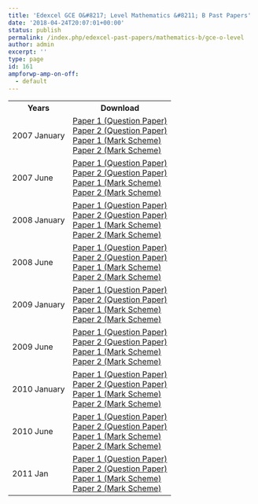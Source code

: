 ```yaml
---
title: 'Edexcel GCE O&#8217; Level Mathematics &#8211; B Past Papers'
date: '2018-04-24T20:07:01+00:00'
status: publish
permalink: /index.php/edexcel-past-papers/mathematics-b/gce-o-level
author: admin
excerpt: ''
type: page
id: 161
ampforwp-amp-on-off:
  - default
---
```


<table class="table table-pastpapers">
  <tbody>
  <tr>
    <th>Years</th>
    <th>Download</th>
  </tr>
  <tr>
    <td>2007 January</td>
    <td>
          <a href="https://www.dropbox.com/s/ig119lyd5s92xin/2007%20Jan%20P1%20QP.pdf?dl=1">Paper 1 (Question Paper)</a><br/>
          <a href="https://www.dropbox.com/s/mkkv909xeb77cxz/2007%20Jan%20P2%20QP.pdf?dl=1">Paper 2 (Question Paper)</a><br/>
          <a href="https://www.dropbox.com/s/dr4776um3d5fgtq/2007%20Jan%20P1%20MS.pdf?dl=1">Paper 1 (Mark Scheme)</a><br/>
          <a href="https://www.dropbox.com/s/tnvcgk14yvqnq4i/2007%20Jan%20P2%20MS.pdf?dl=1">Paper 2 (Mark Scheme)</a>
    </td>
  </tr>
  <tr>
    <td>2007 June</td>
    <td>
          <a href="https://www.dropbox.com/s/xfwubh48yyaa5iy/2007%20May%20P1%20QP.pdf?dl=1">Paper 1 (Question Paper)</a><br/>
          <a href="https://www.dropbox.com/s/44ki6jxo70dde6r/2007%20May%20P2%20QP.pdf?dl=1">Paper 2 (Question Paper)</a><br/>
          <a href="https://www.dropbox.com/s/j34m7f4is8qu7h0/2007%20May%20P1%20MS.pdf?dl=1">Paper 1 (Mark Scheme)</a><br/>
          <a href="https://www.dropbox.com/s/ovhq99oyz502p3v/2007%20May%20P2%20MS.pdf?dl=1">Paper 2 (Mark Scheme)</a>
    </td>
  </tr>
  <tr>
    <td>2008 January</td>
    <td>
          <a href="https://www.dropbox.com/s/58l90jihfatj6wd/2008%20Jan%20P1%20QP.pdf?dl=1">Paper 1 (Question Paper)</a><br/>
          <a href="https://www.dropbox.com/s/l2l030vtvkd83n7/2008%20Jan%20P2%20QP.pdf?dl=1">Paper 2 (Question Paper)</a><br/>
          <a href="https://www.dropbox.com/s/emina872idiyifa/2008%20Jan%20P1%20MS.pdf?dl=1">Paper 1 (Mark Scheme)</a><br/>
          <a href="https://www.dropbox.com/s/wz5y4bg8312dan2/2008%20Jan%20P2%20MS.pdf?dl=1">Paper 2 (Mark Scheme)</a>
    </td>
  </tr>
  <tr>
    <td>2008 June</td>
    <td>
          <a href="https://www.dropbox.com/s/r1f65byel6sn0ul/2008%20May%20P1%20QP.pdf?dl=1">Paper 1 (Question Paper)</a><br/>
          <a href="https://www.dropbox.com/s/20w1gnewd7arz01/2008%20May%20P2%20QP.pdf?dl=1">Paper 2 (Question Paper)</a><br/>
          <a href="https://www.dropbox.com/s/pscvdzk50g1usno/2008%20May%20P1%20MS.pdf?dl=1">Paper 1 (Mark Scheme)</a><br/>
          <a href="https://www.dropbox.com/s/6wsijrjxx5nzqx8/2008%20May%20P2%20MS.pdf?dl=1">Paper 2 (Mark Scheme)</a>
    </td>
  </tr>
  <tr>
    <td>2009 January</td>
    <td>
          <a href="https://www.dropbox.com/s/b7nxdp1sg2n233a/2009%20Jan%20P1%20QP.pdf?dl=1">Paper 1 (Question Paper)</a><br/>
          <a href="https://www.dropbox.com/s/loexiacvx3dk9jo/2009%20Jan%20P2%20QP.pdf?dl=1">Paper 2 (Question Paper)</a><br/>
          <a href="https://www.dropbox.com/s/ae3harsoxz3qiv0/2009%20Jan%20P1%20MS.pdf?dl=1">Paper 1 (Mark Scheme)</a><br/>
          <a href="https://www.dropbox.com/s/j3e8t2ycd5z0jcj/2009%20Jan%20P2%20MS.pdf?dl=1">Paper 2 (Mark Scheme)</a>
    </td>
  </tr>
  <tr>
    <td>2009 June</td>
    <td>
          <a href="https://www.dropbox.com/s/auee7icu91vdofl/2009%20May%20P1%20QP.pdf?dl=1">Paper 1 (Question Paper)</a><br/>
          <a href="https://www.dropbox.com/s/ti92mdsmyzxw1cy/2009%20May%20P2%20QP.pdf?dl=1">Paper 2 (Question Paper)</a><br/>
          <a href="https://www.dropbox.com/s/aiuwdme775th0rm/2009%20May%20P1%20MS.pdf?dl=1">Paper 1 (Mark Scheme)</a><br/>
          <a href="https://www.dropbox.com/s/0b3t8u2m9xa5k49/2009%20May%20P2%20MS.pdf?dl=1">Paper 2 (Mark Scheme)</a>
    </td>
  </tr>
  <tr>
    <td>2010 January</td>
    <td>
          <a href="https://www.dropbox.com/s/65ab3wmlxb30xod/2010%20Jan%20P1%20QP.pdf?dl=1">Paper 1 (Question Paper)</a><br/>
          <a href="https://www.dropbox.com/s/jv6wxvtjkoq785d/2010%20Jan%20P2%20QP.pdf?dl=1">Paper 2 (Question Paper)</a><br/>
          <a href="https://www.dropbox.com/s/2wi8prmiy76f9d3/2010%20Jan%20P1%20MS.pdf?dl=1">Paper 1 (Mark Scheme)</a><br/>
          <a href="https://www.dropbox.com/s/6ckb3u5lgdt4ggp/2010%20Jan%20P2%20MS.pdf?dl=1">Paper 2 (Mark Scheme)</a>
    </td>
  </tr>
  <tr>
    <td>2010 June</td>
    <td>
          <a href="https://www.dropbox.com/s/sa5kmkc5laaajvc/2010%20May%20P1%20QP.pdf?dl=1">Paper 1 (Question Paper)</a><br/>
          <a href="https://www.dropbox.com/s/nvgmtitn04ycic6/2010%20May%20P2%20QP.pdf?dl=1">Paper 2 (Question Paper)</a><br/>
          <a href="https://www.dropbox.com/s/fcuuw9ysajb8teo/2010%20May%20P1%20MS.pdf?dl=1">Paper 1 (Mark Scheme)</a><br/>
          <a href="https://www.dropbox.com/s/9z6yx589x9e9cp8/2010%20May%20P2%20MS.pdf?dl=1">Paper 2 (Mark Scheme)</a>
    </td>
  </tr>
  <tr>
    <td>2011 Jan</td>
    <td>
          <a href="https://www.dropbox.com/s/jr7wc256gvwnyy4/2011%20Jan%20P1%20QP.pdf?dl=1">Paper 1 (Question Paper)</a><br/>
          <a href="https://www.dropbox.com/s/abt12407edzy8r7/2011%20Jan%20P2%20QP.pdf?dl=1">Paper 2 (Question Paper)</a><br/>
          <a href="https://www.dropbox.com/s/kcryjza7wh0t7j1/7361_01_rms_20110309.pdf?dl=1">Paper 1 (Mark Scheme)</a><br/>
          <a href="https://www.dropbox.com/s/ovkln0jw25buanm/7361_02_rms_20110309.pdf?dl=1">Paper 2 (Mark Scheme)</a>
    </td>
  </tr>
</tbody>
</table>
